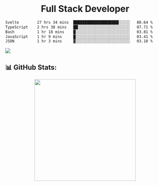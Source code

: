   <h1 align="center" font="bold">
Full Stack Developer 
</h1>


 <!--START_SECTION:waka-->

```txt
Svelte        27 hrs 34 mins  ████████████████████░░░░░   80.64 %
TypeScript    2 hrs 38 mins   ██░░░░░░░░░░░░░░░░░░░░░░░   07.71 %
Bash          1 hr 18 mins    █░░░░░░░░░░░░░░░░░░░░░░░░   03.81 %
JavaScript    1 hr 9 mins     █░░░░░░░░░░░░░░░░░░░░░░░░   03.41 %
JSON          1 hr 3 mins     ▓░░░░░░░░░░░░░░░░░░░░░░░░   03.10 %
```

<!--END_SECTION:waka-->

  <p align="start">
   
<a href="https://linkedin.com/in/Abhishek">
<img src="https://skillicons.dev/icons?i=cpp,java,python,html,css,js,postgres,mongodb,linux,bash,git,github,react,express,nodejs,nextjs,gcp,docker,vscode,postman,powershell,githubactions,&theme=dark&perline=10" />
</a>
</p>



## 📊 GitHub Stats:

 <div align="center">

 <!-- github streak start -->

<img width=320 src="https://github-readme-streak-stats.herokuapp.com/?user=Abhishek9503&layout=compact"  />

<!-- github streak end -->
